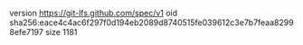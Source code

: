 version https://git-lfs.github.com/spec/v1
oid sha256:eace4c4ac6f297f0d194eb2089d8740515fe039612c3e7b7feaa82998efe7197
size 1181
